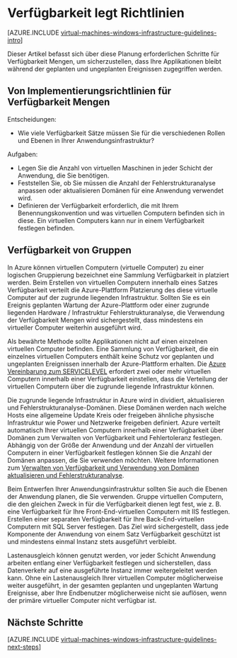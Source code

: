 <properties
    pageTitle="Verfügbarkeit festlegen Richtlinien | Microsoft Azure"
    description="Lernen Sie die wichtigsten Planung und Implementierung Richtlinien zur Bereitstellung von Verfügbarkeit Datensätze in Azure-Infrastrukturdiensten aus."
    documentationCenter=""
    services="virtual-machines-windows"
    authors="iainfoulds"
    manager="timlt"
    editor=""
    tags="azure-resource-manager"/>

<tags
    ms.service="virtual-machines-windows"
    ms.workload="infrastructure-services"
    ms.tgt_pltfrm="vm-windows"
    ms.devlang="na"
    ms.topic="article"
    ms.date="09/08/2016"
    ms.author="iainfou"/>

# <a name="availability-sets-guidelines"></a>Verfügbarkeit legt Richtlinien

[AZURE.INCLUDE [virtual-machines-windows-infrastructure-guidelines-intro](../../includes/virtual-machines-windows-infrastructure-guidelines-intro.md)] 

Dieser Artikel befasst sich über diese Planung erforderlichen Schritte für Verfügbarkeit Mengen, um sicherzustellen, dass Ihre Applikationen bleibt während der geplanten und ungeplanten Ereignissen zugegriffen werden.

## <a name="implementation-guidelines-for-availability-sets"></a>Von Implementierungsrichtlinien für Verfügbarkeit Mengen

Entscheidungen:

- Wie viele Verfügbarkeit Sätze müssen Sie für die verschiedenen Rollen und Ebenen in Ihrer Anwendungsinfrastruktur?

Aufgaben:

- Legen Sie die Anzahl von virtuellen Maschinen in jeder Schicht der Anwendung, die Sie benötigen.
- Feststellen Sie, ob Sie müssen die Anzahl der Fehlerstrukturanalyse anpassen oder aktualisieren Domänen für eine Anwendung verwendet wird.
- Definieren der Verfügbarkeit erforderlich, die mit Ihrem Benennungskonvention und was virtuellen Computern befinden sich in diese. Ein virtuellen Computers kann nur in einem Verfügbarkeit festlegen befinden. 

## <a name="availability-sets"></a>Verfügbarkeit von Gruppen

In Azure können virtuellen Computern (virtuelle Computer) zu einer logischen Gruppierung bezeichnet eine Sammlung Verfügbarkeit in platziert werden. Beim Erstellen von virtuellen Computern innerhalb eines Satzes Verfügbarkeit verteilt die Azure-Plattform Platzierung des diese virtuelle Computer auf der zugrunde liegenden Infrastruktur. Sollten Sie es ein Ereignis geplanten Wartung der Azure-Plattform oder einer zugrunde liegenden Hardware / Infrastruktur Fehlerstrukturanalyse, die Verwendung der Verfügbarkeit Mengen wird sichergestellt, dass mindestens ein virtueller Computer weiterhin ausgeführt wird.

Als bewährte Methode sollte Applikationen nicht auf einen einzelnen virtuellen Computer befinden. Eine Sammlung von Verfügbarkeit, die ein einzelnes virtuellen Computers enthält keine Schutz vor geplanten und ungeplanten Ereignissen innerhalb der Azure-Plattform erhalten. Die [Azure Vereinbarung zum SERVICELEVEL](https://azure.microsoft.com/support/legal/sla/virtual-machines) erfordert zwei oder mehr virtuellen Computern innerhalb einer Verfügbarkeit einstellen, dass die Verteilung der virtuellen Computern über die zugrunde liegende Infrastruktur können.

Die zugrunde liegende Infrastruktur in Azure wird in dividiert, aktualisieren und Fehlerstrukturanalyse-Domänen. Diese Domänen werden nach welche Hosts eine allgemeine Update Kreis oder freigeben ähnliche physische Infrastruktur wie Power und Netzwerke freigeben definiert. Azure verteilt automatisch Ihrer virtuellen Computern innerhalb einer Verfügbarkeit über Domänen zum Verwalten von Verfügbarkeit und Fehlertoleranz festlegen. Abhängig von der Größe der Anwendung und der Anzahl der virtuellen Computern in einer Verfügbarkeit festlegen können Sie die Anzahl der Domänen anpassen, die Sie verwenden möchten. Weitere Informationen zum [Verwalten von Verfügbarkeit und Verwendung von Domänen aktualisieren und Fehlerstrukturanalyse](virtual-machines-windows-manage-availability.md).

Beim Entwerfen Ihrer Anwendungsinfrastruktur sollten Sie auch die Ebenen der Anwendung planen, die Sie verwenden. Gruppe virtuellen Computern, die den gleichen Zweck in für die Verfügbarkeit dienen legt fest, wie z. B. eine Verfügbarkeit für Ihre Front-End-virtuellen Computern mit IIS festlegen. Erstellen einer separaten Verfügbarkeit für Ihre Back-End-virtuellen Computern mit SQL Server festlegen. Das Ziel wird sichergestellt, dass jede Komponente der Anwendung von einem Satz Verfügbarkeit geschützt ist und mindestens einmal Instanz stets ausgeführt verbleibt.

Lastenausgleich können genutzt werden, vor jeder Schicht Anwendung arbeiten entlang einer Verfügbarkeit festlegen und sicherstellen, dass Datenverkehr auf eine ausgeführte Instanz immer weitergeleitet werden kann. Ohne ein Lastenausgleich Ihrer virtuellen Computer möglicherweise weiter ausgeführt, in der gesamten geplanten und ungeplanten Wartung Ereignisse, aber Ihre Endbenutzer möglicherweise nicht sie auflösen, wenn der primäre virtueller Computer nicht verfügbar ist.


## <a name="next-steps"></a>Nächste Schritte
[AZURE.INCLUDE [virtual-machines-windows-infrastructure-guidelines-next-steps](../../includes/virtual-machines-windows-infrastructure-guidelines-next-steps.md)] 